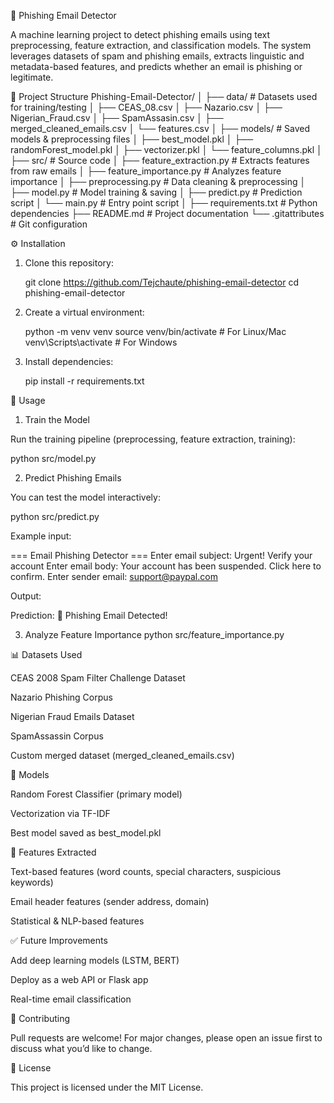 📧 Phishing Email Detector

A machine learning project to detect phishing emails using text preprocessing, feature extraction, and classification models. The system leverages datasets of spam and phishing emails, extracts linguistic and metadata-based features, and predicts whether an email is phishing or legitimate.

📂 Project Structure
Phishing-Email-Detector/
│
├── data/                        # Datasets used for training/testing
│   ├── CEAS_08.csv
│   ├── Nazario.csv
│   ├── Nigerian_Fraud.csv
│   ├── SpamAssasin.csv
│   ├── merged_cleaned_emails.csv
│   └── features.csv
│
├── models/                      # Saved models & preprocessing files
│   ├── best_model.pkl
│   ├── randomForest_model.pkl
│   ├── vectorizer.pkl
│   └── feature_columns.pkl
│
├── src/                         # Source code
│   ├── feature_extraction.py    # Extracts features from raw emails
│   ├── feature_importance.py    # Analyzes feature importance
│   ├── preprocessing.py         # Data cleaning & preprocessing
│   ├── model.py                 # Model training & saving
│   ├── predict.py               # Prediction script
│   └── main.py                  # Entry point script
│
├── requirements.txt             # Python dependencies
├── README.md                    # Project documentation
└── .gitattributes               # Git configuration

⚙️ Installation

1. Clone this repository:

   git clone https://github.com/Tejchaute/phishing-email-detector
   cd phishing-email-detector


2. Create a virtual environment:

   python -m venv venv
   source venv/bin/activate   # For Linux/Mac
   venv\Scripts\activate      # For Windows


3. Install dependencies:

   pip install -r requirements.txt

🚀 Usage
1. Train the Model

Run the training pipeline (preprocessing, feature extraction, training):

   python src/model.py

2. Predict Phishing Emails

You can test the model interactively:

   python src/predict.py


Example input:

   === Email Phishing Detector ===
   Enter email subject: Urgent! Verify your account
   Enter email body: Your account has been suspended. Click here to confirm.
   Enter sender email: support@paypal.com


Output:

   Prediction: 🚨 Phishing Email Detected!

3. Analyze Feature Importance
   python src/feature_importance.py

📊 Datasets Used

CEAS 2008 Spam Filter Challenge Dataset

Nazario Phishing Corpus

Nigerian Fraud Emails Dataset

SpamAssassin Corpus

Custom merged dataset (merged_cleaned_emails.csv)

🧠 Models

Random Forest Classifier (primary model)

Vectorization via TF-IDF

Best model saved as best_model.pkl

📌 Features Extracted

Text-based features (word counts, special characters, suspicious keywords)

Email header features (sender address, domain)

Statistical & NLP-based features

✅ Future Improvements

Add deep learning models (LSTM, BERT)

Deploy as a web API or Flask app

Real-time email classification

🤝 Contributing

Pull requests are welcome! For major changes, please open an issue first to discuss what you’d like to change.

📜 License

This project is licensed under the MIT License.